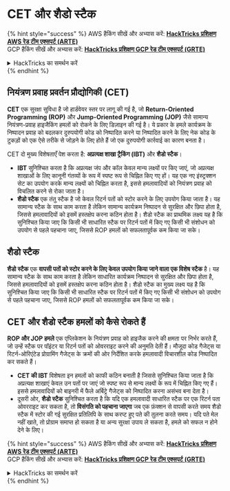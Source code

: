 # CET और शैडो स्टैक

{% hint style="success" %}
AWS हैकिंग सीखें और अभ्यास करें: <img src="/.gitbook/assets/arte.png" alt="" data-size="line">[**HackTricks प्रशिक्षण AWS रेड टीम एक्सपर्ट (ARTE)**](https://training.hacktricks.xyz/courses/arte)<img src="/.gitbook/assets/arte.png" alt="" data-size="line">\
GCP हैकिंग सीखें और अभ्यास करें: <img src="/.gitbook/assets/grte.png" alt="" data-size="line">[**HackTricks प्रशिक्षण GCP रेड टीम एक्सपर्ट (GRTE)**<img src="/.gitbook/assets/grte.png" alt="" data-size="line">](https://training.hacktricks.xyz/courses/grte)

<details>

<summary>HackTricks का समर्थन करें</summary>

* [**सदस्यता योजनाएं**](https://github.com/sponsors/carlospolop) की जाँच करें!
* **शामिल हों** 💬 [**डिस्कॉर्ड समूह**](https://discord.gg/hRep4RUj7f) या [**टेलीग्राम समूह**](https://t.me/peass) या हमें **ट्विटर** 🐦 [**@hacktricks\_live**](https://twitter.com/hacktricks\_live)** पर **फॉलो** करें।
* **हैकिंग ट्रिक्स साझा करें, हैकट्रिक्स**](https://github.com/carlospolop/hacktricks) और [**हैकट्रिक्स क्लाउड**](https://github.com/carlospolop/hacktricks-cloud) github रेपो में PR जमा करके।

</details>
{% endhint %}

## नियंत्रण प्रवाह प्रवर्तन प्रौद्योगिकी (CET)

**CET** एक सुरक्षा सुविधा है जो हार्डवेयर स्तर पर लागू की गई है, जो **Return-Oriented Programming (ROP)** और **Jump-Oriented Programming (JOP)** जैसे सामान्य नियंत्रण-प्रवाह हाइजैकिंग हमलों को रोकने के लिए डिज़ाइन की गई है। ये प्रकार के हमले कार्यक्रम के निष्पादन प्रवाह को बदलकर दुरुपयोगी कोड को निष्पादित करने या निष्पादित करने के लिए नेक कोड के टुकड़ों को एक ऐसे तरीके से जोड़ने के लिए होते हैं जो एक दुरुपयोगी कार्रवाई का कारण बनता है।

CET दो मुख्य विशेषताएँ पेश करता है: **अप्रत्यक्ष शाखा ट्रैकिंग (IBT)** और **शैडो स्टैक**।

* **IBT** सुनिश्चित करता है कि अप्रत्यक्ष जंप और कॉल केवल मान्य लक्ष्यों पर किए जाएं, जो अप्रत्यक्ष शाखाओं के लिए कानूनी गंतव्यों के रूप में स्पष्ट रूप से चिह्नित किए गए हों। यह एक नए इंस्ट्रक्शन सेट का उपयोग करके मान्य लक्ष्यों को चिह्नित करता है, इससे हमलावादियों को नियंत्रण प्रवाह को विचलित करने से रोका जाता है।
* **शैडो स्टैक** एक तंतु स्टैक है जो केवल रिटर्न पतों को स्टोर करने के लिए उपयोग किया जाता है। यह सामान्य स्टैक के साथ काम करता है लेकिन सामान्य कार्यक्रम निष्पादन से सुरक्षित और छिपा होता है, जिससे हमलावादियों को इसमें हस्तक्षेप करना कठिन होता है। शैडो स्टैक का प्राथमिक लक्ष्य यह है कि सुनिश्चित किया जाए कि किसी भी साधारित स्टैक पर रिटर्न पतों में किए गए किसी भी संशोधन को उपयोग से पहले पहचाना जाए, जिससे ROP हमलों को सफलतापूर्वक कम किया जा सके।

## शैडो स्टैक

**शैडो स्टैक** एक **वापसी पतों को स्टोर करने के लिए केवल उपयोग किया जाने वाला एक विशेष स्टैक** है। यह सामान्य स्टैक के साथ काम करता है लेकिन साधारित कार्यक्रम निष्पादन से सुरक्षित और छिपा होता है, जिससे हमलावादियों को इसमें हस्तक्षेप करना कठिन होता है। शैडो स्टैक का मुख्य लक्ष्य यह है कि सुनिश्चित किया जाए कि किसी भी साधारित स्टैक पर रिटर्न पतों में किए गए किसी भी संशोधन को उपयोग से पहले पहचाना जाए, जिससे ROP हमलों को सफलतापूर्वक कम किया जा सके।

## CET और शैडो स्टैक हमलों को कैसे रोकते हैं

**ROP और JOP हमले** एक एप्लिकेशन के नियंत्रण प्रवाह को हाइजैक करने की क्षमता पर निर्भर करते हैं, जो उन्हें स्टैक पर पॉइंटर या रिटर्न पतों को ओवरराइट करने की अनुमति देती हैं। मौजूदा कोड गैजेट्स या रिटर्न-ओरिएंटेड प्रोग्रामिंग गैजेट्स के क्रमों की ओर निर्देशित करके हमलावादी विचारशील कोड निष्पादित कर सकते हैं।

* **CET की IBT** विशेषता इन हमलों को काफी कठिन बनाती है जिससे सुनिश्चित किया जाता है कि अप्रत्यक्ष शाखाएं केवल उन पतों पर जाएं जो स्पष्ट रूप से मान्य लक्ष्यों के रूप में चिह्नित किए गए हैं। इससे हमलावादियों को बाइनरी में फैले अर्बिट्रे गैजेट्स को निष्पादित करना असंभव बना देता है।
* दूसरी ओर, **शैडो स्टैक** सुनिश्चित करता है कि यदि एक हमलावादी साधारित स्टैक पर एक रिटर्न पता ओवरराइट कर सकता है, तो **विसंगति को पहचाना जाएगा** जब एक फ़ंक्शन से वापसी करते समय शैडो स्टैक में स्टोर की गई सुरक्षित प्रतिलिपि के साथ करप्ट हुए पते की तुलना करते समय। यदि पते मेल नहीं खाते, तो प्रोग्राम समाप्त हो सकता है या अन्य सुरक्षा उपाय ले सकता है, हमले को सफल न होने देने के लिए।

{% hint style="success" %}
AWS हैकिंग सीखें और अभ्यास करें: <img src="/.gitbook/assets/arte.png" alt="" data-size="line">[**HackTricks प्रशिक्षण AWS रेड टीम एक्सपर्ट (ARTE)**](https://training.hacktricks.xyz/courses/arte)<img src="/.gitbook/assets/arte.png" alt="" data-size="line">\
GCP हैकिंग सीखें और अभ्यास करें: <img src="/.gitbook/assets/grte.png" alt="" data-size="line">[**HackTricks प्रशिक्षण GCP रेड टीम एक्सपर्ट (GRTE)**<img src="/.gitbook/assets/grte.png" alt="" data-size="line">](https://training.hacktricks.xyz/courses/grte)

<details>

<summary>HackTricks का समर्थन करें</summary>

* [**सदस्यता योजनाएं**](https://github.com/sponsors/carlospolop) की जाँच करें!
* **शामिल हों** 💬 [**डिस्कॉर्ड समूह**](https://discord.gg/hRep4RUj7f) या [**टेलीग्राम समूह**](https://t.me/peass) या हमें **ट्विटर** 🐦 [**@hacktricks\_live**](https://twitter.com/hacktricks\_live)** पर **फॉलो** करें।
* **हैकिंग ट्रिक्स साझा करें, हैकट्रिक्स**](https://github.com/carlospolop/hacktricks) और [**हैकट्रिक्स क्लाउड**](https://github.com/carlospolop/hacktricks-cloud) github रेपो में PR जमा करके।

</details>
{% endhint %}
